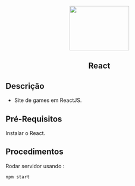 <p align="center">
  <img src="https://upload.wikimedia.org/wikipedia/commons/thumb/a/a7/React-icon.svg/1280px-React-icon.svg.png" width=160 height=120 >
  
<h2 align="center">React<h2/>

  
## Descrição

- Site de games em ReactJS.



## Pré-Requisitos

Instalar o React.

## Procedimentos

Rodar servidor usando :
``` 
npm start 
```